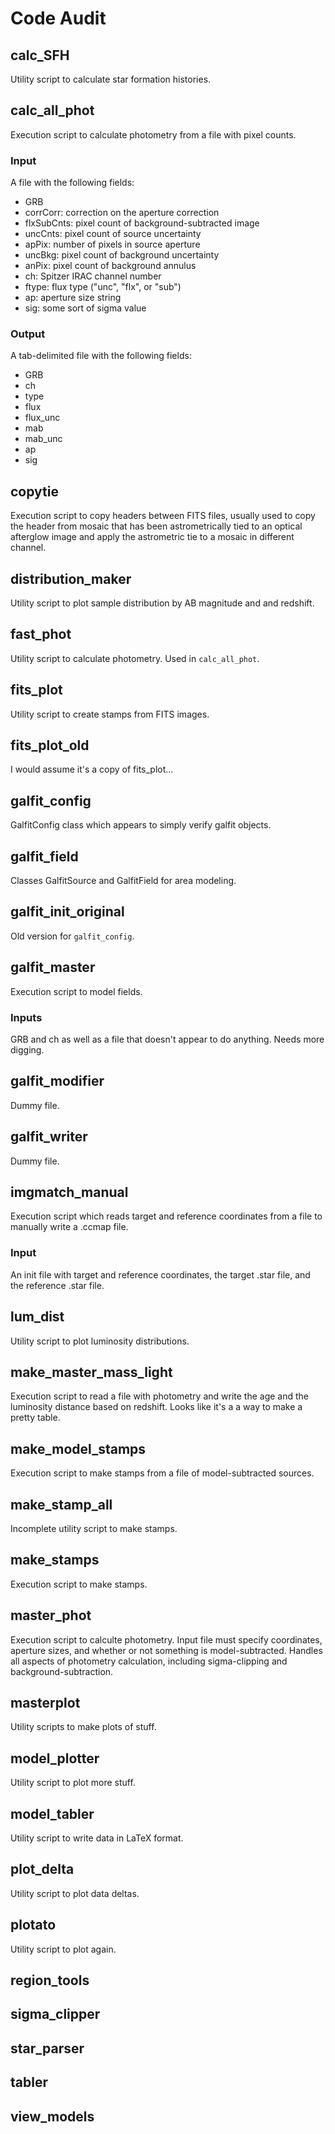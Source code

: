 # Code Audit

## calc_SFH

Utility script to calculate star formation histories.

## calc_all_phot

Execution script to calculate photometry from a file with pixel counts.

### Input

A file with the following fields:

- GRB
- corrCorr: correction on the aperture correction
- flxSubCnts: pixel count of background-subtracted image
- uncCnts: pixel count of source uncertainty
- apPix: number of pixels in source aperture
- uncBkg: pixel count of background uncertainty
- anPix: pixel count of background annulus
- ch: Spitzer IRAC channel number
- ftype: flux type ("unc", "flx", or "sub")
- ap: aperture size string
- sig: some sort of sigma value

### Output

A tab-delimited file with the following fields:

- GRB
- ch
- type
- flux
- flux_unc
- mab
- mab_unc
- ap
- sig

## copytie

Execution script to copy headers between FITS files, usually used to copy the header from mosaic that has been astrometrically tied to an optical afterglow image and apply the astrometric tie to a mosaic in different channel.

## distribution_maker

Utility script to plot sample distribution by AB magnitude and and redshift.

## fast_phot

Utility script to calculate photometry. Used in `calc_all_phot`.

## fits_plot

Utility script to create stamps from FITS images.

## fits_plot_old

I would assume it's a copy of fits_plot...

## galfit_config

GalfitConfig class which appears to simply verify galfit objects.

## galfit_field

Classes GalfitSource and GalfitField for area modeling.

## galfit_init_original

Old version for `galfit_config`.

## galfit_master

Execution script to model fields.

### Inputs

GRB and ch as well as a file that doesn't appear to do anything. Needs more digging.

## galfit_modifier

Dummy file.

## galfit_writer

Dummy file.

## imgmatch_manual

Execution script which reads target and reference coordinates from a file to manually write a .ccmap file.

### Input

An init file with target and reference coordinates, the target .star file, and the reference .star file.

## lum_dist

Utility script to plot luminosity distributions.

## make_master_mass_light

Execution script to read a file with photometry and write the age and the luminosity distance based on redshift. Looks like it's a a way to make a pretty table.

## make_model_stamps

Execution script to make stamps from a file of model-subtracted sources.

## make_stamp_all

Incomplete utility script to make stamps.

## make_stamps

Execution script to make stamps.

## master_phot

Execution script to calculte photometry. Input file must specify coordinates, aperture sizes, and whether or not something is model-subtracted. Handles all aspects of photometry calculation, including sigma-clipping and background-subtraction.

## masterplot

Utility scripts to make plots of stuff.

## model_plotter

Utility script to plot more stuff.

## model_tabler

Utility script to write data in LaTeX format.

## plot_delta

Utility script to plot data deltas.

## plotato

Utility script to plot again.

## region_tools

## sigma_clipper

## star_parser

## tabler

## view_models






